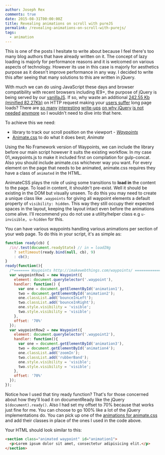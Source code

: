 ```yaml
---
author: Joseph Rex
comments: true
date: 2015-08-31T00:00:00Z
title: Revealing animations on scroll with pureJS
permalink: /revealing-animations-on-scroll-with-purejs/
tags:
  - animation
---
```


This is one of the posts I hesitate to write about because I feel there's too many blog authors that have already written on it. The concept of lazy loading is majorly for performance reasons and it is welcomed on various aspects of technology. However its use in this case is majorly for aesthetics purpose as it doesn't improve performance in any way. I decided to write this after seeing that many solutions to this are written in jQuery.
<!--more-->

With much we can do using JavaScript these days and browser compatibility with recent browsers including IE9+, the purpose of jQuery is being served by our [vanillaJS][1]. If so, why waste an additional [242.55 Kb (minified 82.27Kb)][2] on HTTP request making your [users suffer][3] long page loads? There are [so many][4] [interesting][5] [write-ups][6] [on why jQuery][7] [is not needed][8] [anymore][9] so I wouldn't need to dive into that here.

To achieve this we need:

- library to track our scroll position on the viewport - [*Waypoints*][10]
- [Animate.css][11] to do what it does best; *Animate*

Using the No Framework version of Waypoints, we can include the library before our main script however it suits the existing workflow. In my case 01_waypoints.js to make it included first on compilation for gulp-concat. Also you should include animate.css whichever way you want. For every element on the page that needs to be animated, animate.css requires they have a class of `animated` in the HTML.

AnimateCSS plays the role of using some transitions to **load in** the content to the page. To load in content, it shouldn't pre-exist. Well it should be existing in the DOM but visually unseen. To do this you may need to create a unique class like `.waypoints` for giving all waypoint elements a default property of `visibility: hidden`. This way they still occupy their expected spaces in the layout, keeping the layout intact even before the animations come alive. I'll recommend you do not use a utility/helper class e.g `u-invisible, u-hidden` for this.

You can have various waypoints handling various animations per section of your web page. To do this in your script, it's as simple as:

```js
function ready(cb) {
  /in/.test(document.readyState) // in = loadINg
  	? setTimeout(ready.bind(null, cb), 9)
  	: cb();
}
ready(function(){
  /*======= Waypoints http://imakewebthings.com/waypoints/ ============= */
  var waypointRow1 = new Waypoint({
    element: document.querySelector('.waypoint'),
    handler: function() {
      var one = document.getElementById('animation1'),
      two = document.getElementById('animation2');
      one.classList.add('bounceInLeft');
      two.classList.add('bounceInRight');
      one.style.visibility = 'visible';
      two.style.visibility = 'visible';
    },
    offset: '70%'
  });
  var waypointRow2 = new Waypoint({
    element: document.querySelector('.waypoint2'),
    handler: function(){
      var one = document.getElementById('animation3'),
      two = document.getElementById('animation4');
      one.classList.add('zoomIn');
      two.classList.add('rubberBand');
      one.style.visibility = 'visible';
      two.style.visibility = 'visible';
    },
    offset: '70%'
  });
});
```

Notice how I used that tiny ready function? That's for those concerned about how they'll load it on documentReady like the jQuery `$(document).ready()`. Also I had set my offset to 70% because that works just fine for me. You can choose to go 100% like a lot of the jQuery implementations do. You can pick up one of the [animations for animate.css][11] and add their classes in place of the ones I used in the code above.

Your HTML should look similar to this:

```html
<section class="animated waypoint" id="animation1">
  <p>Lorem ipsum dolor sit amet, consectetur adipisicing elit.</p>
</section>
```

[1]: http://vanilla-js.com/
[2]: https://mathiasbynens.be/demo/jquery-size
[3]: http://www.websiteoptimization.com/speed/tweak/psychology-web-performance/
[4]: http://youmightnotneedjquery.com/
[5]: http://lea.verou.me/2015/04/jquery-considered-harmful/
[6]: http://www.sitepoint.com/do-you-really-need-jquery/
[7]: http://blog.garstasio.com/you-dont-need-jquery/why-not/
[8]: http://developers.slashdot.org/story/15/04/27/1754230/javascript-devs-is-it-still-worth-learning-jquery
[9]: http://callmenick.com/post/jquery-functions-javascript-equivalents
[10]: http://imakewebthings.com/waypoints/
[11]: http://daneden.github.io/animate.css/

